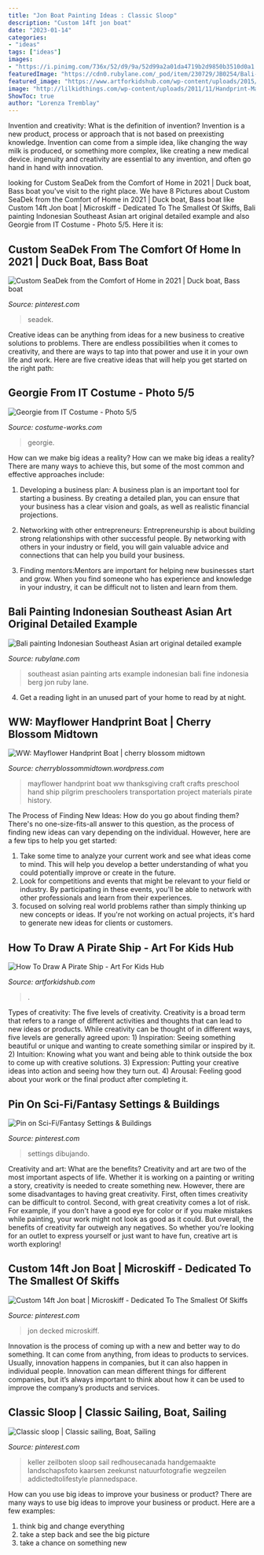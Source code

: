 ```yaml
---
title: "Jon Boat Painting Ideas : Classic Sloop"
description: "Custom 14ft jon boat"
date: "2023-01-14"
categories:
- "ideas"
tags: ["ideas"]
images:
- "https://i.pinimg.com/736x/52/d9/9a/52d99a2a01da4719b2d9850b3510d0a1.jpg"
featuredImage: "https://cdn0.rubylane.com/_pod/item/230729/JB0254/Bali-painting-Indonesian-Southeast-Asian-art-full-8o-2048-83-f.jpg"
featured_image: "https://www.artforkidshub.com/wp-content/uploads/2015/04/pirate-ship-feature.jpg"
image: "http://lilkidthings.com/wp-content/uploads/2011/11/Handprint-Mayflower-768x1024.jpg"
ShowToc: true
author: "Lorenza Tremblay"
---
```



Invention and creativity: What is the definition of invention?
Invention is a new product, process or approach that is not based on preexisting knowledge. Invention can come from a simple idea, like changing the way milk is produced, or something more complex, like creating a new medical device. ingenuity and creativity are essential to any invention, and often go hand in hand with innovation.

	

		
looking for Custom SeaDek from the Comfort of Home in 2021 | Duck boat, Bass boat you've visit to the right place. We have 8 Pictures about Custom SeaDek from the Comfort of Home in 2021 | Duck boat, Bass boat like Custom 14ft Jon boat | Microskiff - Dedicated To The Smallest Of Skiffs, Bali painting Indonesian Southeast Asian art original detailed example and also Georgie from IT Costume - Photo 5/5. Here it is:
		
    
## Custom SeaDek From The Comfort Of Home In 2021 | Duck Boat, Bass Boat

<img loading=lazy src="https://i.pinimg.com/736x/2e/f7/d2/2ef7d2e62327b5f34da9e72eba17a4c2.jpg" onerror="this.onerror=null;this.src='https://tse1.mm.bing.net/th?id=OIP.mjay_9xVYsJZYFqN87zpCwHaJ3&amp;pid=15.1';" alt="Custom SeaDek from the Comfort of Home in 2021 | Duck boat, Bass boat">

_Source: pinterest.com_

>seadek. 

	

Creative ideas can be anything from ideas for a new business to creative solutions to problems. There are endless possibilities when it comes to creativity, and there are ways to tap into that power and use it in your own life and work. Here are five creative ideas that will help you get started on the right path: 

    
## Georgie From IT Costume - Photo 5/5

<img loading=lazy src="https://photos.costume-works.com/full/georgie_from_it4.jpg" onerror="this.onerror=null;this.src='https://tse2.mm.bing.net/th?id=OIP.BV9iiUyGACTYgAFGRIVitwHaJ3&amp;pid=15.1';" alt="Georgie from IT Costume - Photo 5/5">

_Source: costume-works.com_

>georgie. 

	

How can we make big ideas a reality?
How can we make big ideas a reality? There are many ways to achieve this, but some of the most common and effective approaches include:
1. Developing a business plan: A business plan is an important tool for starting a business. By creating a detailed plan, you can ensure that your business has a clear vision and goals, as well as realistic financial projections.

2. Networking with other entrepreneurs: Entrepreneurship is about building strong relationships with other successful people. By networking with others in your industry or field, you will gain valuable advice and connections that can help you build your business.

3. Finding mentors:Mentors are important for helping new businesses start and grow. When you find someone who has experience and knowledge in your industry, it can be difficult not to listen and learn from them.


    
## Bali Painting Indonesian Southeast Asian Art Original Detailed Example

<img loading=lazy src="https://cdn0.rubylane.com/_pod/item/230729/JB0254/Bali-painting-Indonesian-Southeast-Asian-art-full-8o-2048-83-f.jpg" onerror="this.onerror=null;this.src='https://tse1.mm.bing.net/th?id=OIP.sqbTxtRaVoL8hypIQt4m1QHaFj&amp;pid=15.1';" alt="Bali painting Indonesian Southeast Asian art original detailed example">

_Source: rubylane.com_

>southeast asian painting arts example indonesian bali fine indonesia berg jon ruby lane. 

	

4. Get a reading light in an unused part of your home to read by at night.

    
## WW: Mayflower Handprint Boat | Cherry Blossom Midtown

<img loading=lazy src="http://lilkidthings.com/wp-content/uploads/2011/11/Handprint-Mayflower-768x1024.jpg" onerror="this.onerror=null;this.src='https://tse4.mm.bing.net/th?id=OIP.e17FbCEIqu_4Nno2XUEx4AHaJ4&amp;pid=15.1';" alt="WW: Mayflower Handprint Boat | cherry blossom midtown">

_Source: cherryblossommidtown.wordpress.com_

>mayflower handprint boat ww thanksgiving craft crafts preschool hand ship pilgrim preschoolers transportation project materials pirate history. 

	

The Process of Finding New Ideas: How do you go about finding them?
There's no one-size-fits-all answer to this question, as the process of finding new ideas can vary depending on the individual. However, here are a few tips to help you get started: 
1. Take some time to analyze your current work and see what ideas come to mind. This will help you develop a better understanding of what you could potentially improve or create in the future. 
2. Look for competitions and events that might be relevant to your field or industry. By participating in these events, you'll be able to network with other professionals and learn from their experiences. 
3. focused on solving real world problems rather than simply thinking up new concepts or ideas. If you're not working on actual projects, it's hard to generate new ideas for clients or customers. 

    
## How To Draw A Pirate Ship - Art For Kids Hub

<img loading=lazy src="https://www.artforkidshub.com/wp-content/uploads/2015/04/pirate-ship-feature.jpg" onerror="this.onerror=null;this.src='https://tse4.mm.bing.net/th?id=OIP.yc62DUNHsI7EQGLm_-eazQHaEK&amp;pid=15.1';" alt="How To Draw A Pirate Ship - Art For Kids Hub">

_Source: artforkidshub.com_

>. 

	

Types of creativity: The five levels of creativity.
Creativity is a broad term that refers to a range of different activities and thoughts that can lead to new ideas or products. While creativity can be thought of in different ways, five levels are generally agreed upon: 1) Inspiration: Seeing something beautiful or unique and wanting to create something similar or inspired by it. 
2) Intuition: Knowing what you want and being able to think outside the box to come up with creative solutions. 
3) Expression: Putting your creative ideas into action and seeing how they turn out. 
4) Arousal: Feeling good about your work or the final product after completing it.

    
## Pin On Sci-Fi/Fantasy Settings &amp; Buildings

<img loading=lazy src="https://i.pinimg.com/736x/f3/c0/d7/f3c0d74ddb4534a1505b1a9c54715f0c.jpg" onerror="this.onerror=null;this.src='https://tse2.mm.bing.net/th?id=OIP.eJKFvlmnKg7xhrizpNR7YQHaDY&amp;pid=15.1';" alt="Pin on Sci-Fi/Fantasy Settings &amp; Buildings">

_Source: pinterest.com_

>settings dibujando. 

	

Creativity and art: What are the benefits?
Creativity and art are two of the most important aspects of life. Whether it is working on a painting or writing a story, creativity is needed to create something new. However, there are some disadvantages to having great creativity. First, often times creativity can be difficult to control. Second, with great creativity comes a lot of risk. For example, if you don't have a good eye for color or if you make mistakes while painting, your work might not look as good as it could. But overall, the benefits of creativity far outweigh any negatives. So whether you're looking for an outlet to express yourself or just want to have fun, creative art is worth exploring!

    
## Custom 14ft Jon Boat | Microskiff - Dedicated To The Smallest Of Skiffs

<img loading=lazy src="https://i.pinimg.com/736x/b5/c6/fe/b5c6fee3869dd7d99525435c9b046aef.jpg" onerror="this.onerror=null;this.src='https://tse4.mm.bing.net/th?id=OIP.1JA1dNIrXwishrU7WgyklgHaJ3&amp;pid=15.1';" alt="Custom 14ft Jon boat | Microskiff - Dedicated To The Smallest Of Skiffs">

_Source: pinterest.com_

>jon decked microskiff. 

	

Innovation is the process of coming up with a new and better way to do something. It can come from anything, from ideas to products to services. Usually, innovation happens in companies, but it can also happen in individual people. Innovation can mean different things for different companies, but it’s always important to think about how it can be used to improve the company’s products and services.

    
## Classic Sloop | Classic Sailing, Boat, Sailing

<img loading=lazy src="https://i.pinimg.com/736x/52/d9/9a/52d99a2a01da4719b2d9850b3510d0a1.jpg" onerror="this.onerror=null;this.src='https://tse4.mm.bing.net/th?id=OIP.KquLJm6dYAh6jCZ2rZWORQHaLH&amp;pid=15.1';" alt="Classic sloop | Classic sailing, Boat, Sailing">

_Source: pinterest.com_

>keller zeilboten sloop sail redhousecanada handgemaakte landschapsfoto kaarsen zeekunst natuurfotografie wegzeilen addictedtolifestyle plannedspace. 

	

How can you use big ideas to improve your business or product?
There are many ways to use big ideas to improve your business or product. Here are a few examples: 
1. think big and change everything
2. take a step back and see the big picture
3. take a chance on something new 

